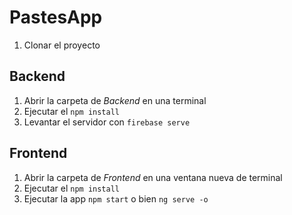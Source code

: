 # PastesApp

1. Clonar el proyecto

## Backend

1. Abrir la carpeta de *Backend* en una terminal 
2. Ejecutar el ```npm install```
3. Levantar el servidor con ```firebase serve```

## Frontend

1. Abrir la carpeta de *Frontend* en una ventana nueva de terminal
2. Ejecutar el ```npm install```
3. Ejecutar la app ```npm start``` o bien ```ng serve -o```